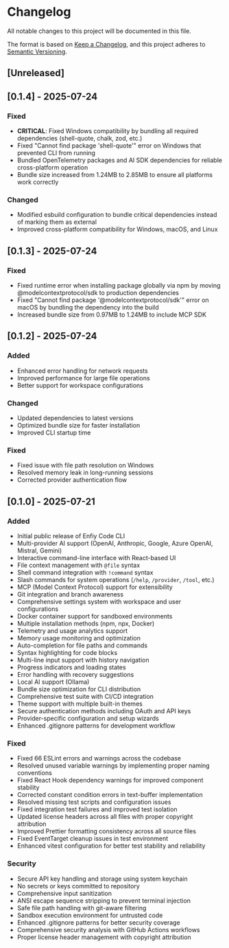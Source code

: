 # Changelog

All notable changes to this project will be documented in this file.

The format is based on [Keep a Changelog](https://keepachangelog.com/en/1.0.0/),
and this project adheres to [Semantic Versioning](https://semver.org/spec/v2.0.0.html).

## [Unreleased]

## [0.1.4] - 2025-07-24

### Fixed
- **CRITICAL**: Fixed Windows compatibility by bundling all required dependencies (shell-quote, chalk, zod, etc.)
- Fixed "Cannot find package 'shell-quote'" error on Windows that prevented CLI from running
- Bundled OpenTelemetry packages and AI SDK dependencies for reliable cross-platform operation
- Bundle size increased from 1.24MB to 2.85MB to ensure all platforms work correctly

### Changed
- Modified esbuild configuration to bundle critical dependencies instead of marking them as external
- Improved cross-platform compatibility for Windows, macOS, and Linux

## [0.1.3] - 2025-07-24

### Fixed
- Fixed runtime error when installing package globally via npm by moving @modelcontextprotocol/sdk to production dependencies
- Fixed "Cannot find package '@modelcontextprotocol/sdk'" error on macOS by bundling the dependency into the build
- Increased bundle size from 0.97MB to 1.24MB to include MCP SDK

## [0.1.2] - 2025-07-24

### Added
- Enhanced error handling for network requests
- Improved performance for large file operations
- Better support for workspace configurations

### Changed
- Updated dependencies to latest versions
- Optimized bundle size for faster installation
- Improved CLI startup time

### Fixed
- Fixed issue with file path resolution on Windows
- Resolved memory leak in long-running sessions
- Corrected provider authentication flow

## [0.1.0] - 2025-07-21

### Added

- Initial public release of Enfiy Code CLI
- Multi-provider AI support (OpenAI, Anthropic, Google, Azure OpenAI, Mistral, Gemini)
- Interactive command-line interface with React-based UI
- File context management with `@file` syntax
- Shell command integration with `!command` syntax
- Slash commands for system operations (`/help`, `/provider`, `/tool`, etc.)
- MCP (Model Context Protocol) support for extensibility
- Git integration and branch awareness
- Comprehensive settings system with workspace and user configurations
- Docker container support for sandboxed environments
- Multiple installation methods (npm, npx, Docker)
- Telemetry and usage analytics support
- Memory usage monitoring and optimization
- Auto-completion for file paths and commands
- Syntax highlighting for code blocks
- Multi-line input support with history navigation
- Progress indicators and loading states
- Error handling with recovery suggestions
- Local AI support (Ollama)
- Bundle size optimization for CLI distribution
- Comprehensive test suite with CI/CD integration
- Theme support with multiple built-in themes
- Secure authentication methods including OAuth and API keys
- Provider-specific configuration and setup wizards
- Enhanced .gitignore patterns for development workflow

### Fixed

- Fixed 66 ESLint errors and warnings across the codebase
- Resolved unused variable warnings by implementing proper naming conventions
- Fixed React Hook dependency warnings for improved component stability
- Corrected constant condition errors in text-buffer implementation
- Resolved missing test scripts and configuration issues
- Fixed integration test failures and improved test isolation
- Updated license headers across all files with proper copyright attribution
- Improved Prettier formatting consistency across all source files
- Fixed EventTarget cleanup issues in test environment
- Enhanced vitest configuration for better test stability and reliability

### Security

- Secure API key handling and storage using system keychain
- No secrets or keys committed to repository
- Comprehensive input sanitization
- ANSI escape sequence stripping to prevent terminal injection
- Safe file path handling with git-aware filtering
- Sandbox execution environment for untrusted code
- Enhanced .gitignore patterns for better security coverage
- Comprehensive security analysis with GitHub Actions workflows
- Proper license header management with copyright attribution
